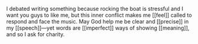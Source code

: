 I debated writing something because rocking the boat is stressful and I want you guys to like me, but this inner conflict makes me [[feel]] called to respond and face the music. May God help me be clear and [[precise]] in my [[speech]]—yet words are [[imperfect]] ways of showing [[meaning]], and so I ask for charity.

